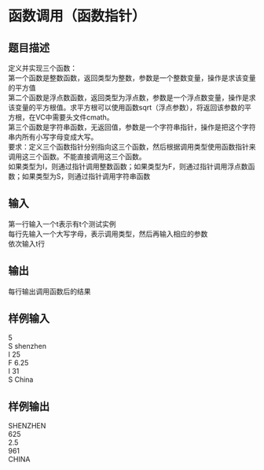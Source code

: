  # 函数调用（函数指针）  
  
 ## 题目描述  
 定义并实现三个函数：  
 第一个函数是整数函数，返回类型为整数，参数是一个整数变量，操作是求该变量的平方值  
 第二个函数是浮点数函数，返回类型为浮点数，参数是一个浮点数变量，操作是求该变量的平方根值。求平方根可以使用函数sqrt（浮点参数），将返回该参数的平方根，在VC中需要头文件cmath。  
 第三个函数是字符串函数，无返回值，参数是一个字符串指针，操作是把这个字符串内所有小写字母变成大写。  
 要求：定义三个函数指针分别指向这三个函数，然后根据调用类型使用函数指针来调用这三个函数。不能直接调用这三个函数。  
 如果类型为I，则通过指针调用整数函数；如果类型为F，则通过指针调用浮点数函数；如果类型为S，则通过指针调用字符串函数  
   
 ## 输入  
 第一行输入一个t表示有t个测试实例  
 每行先输入一个大写字母，表示调用类型，然后再输入相应的参数  
 依次输入t行  
   
 ## 输出  
 每行输出调用函数后的结果  
   
 ## 样例输入  
 5  
 S shenzhen  
 I 25  
 F 6.25  
 I 31  
 S China  
 ## 样例输出  
 SHENZHEN  
 625  
 2.5  
 961  
 CHINA  
   
  
